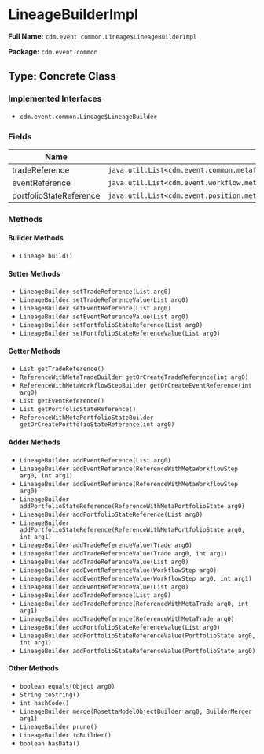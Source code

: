 # LineageBuilderImpl

**Full Name:** `cdm.event.common.Lineage$LineageBuilderImpl`

**Package:** `cdm.event.common`

## Type: Concrete Class

### Implemented Interfaces

- `cdm.event.common.Lineage$LineageBuilder`

### Fields

| Name | Type | Description |
|------|------|-------------|
| tradeReference | `java.util.List<cdm.event.common.metafields.ReferenceWithMetaTrade$ReferenceWithMetaTradeBuilder>` |  |
| eventReference | `java.util.List<cdm.event.workflow.metafields.ReferenceWithMetaWorkflowStep$ReferenceWithMetaWorkflowStepBuilder>` |  |
| portfolioStateReference | `java.util.List<cdm.event.position.metafields.ReferenceWithMetaPortfolioState$ReferenceWithMetaPortfolioStateBuilder>` |  |

### Methods

#### Builder Methods

- `Lineage build()`

#### Setter Methods

- `LineageBuilder setTradeReference(List arg0)`
- `LineageBuilder setTradeReferenceValue(List arg0)`
- `LineageBuilder setEventReference(List arg0)`
- `LineageBuilder setEventReferenceValue(List arg0)`
- `LineageBuilder setPortfolioStateReference(List arg0)`
- `LineageBuilder setPortfolioStateReferenceValue(List arg0)`

#### Getter Methods

- `List getTradeReference()`
- `ReferenceWithMetaTradeBuilder getOrCreateTradeReference(int arg0)`
- `ReferenceWithMetaWorkflowStepBuilder getOrCreateEventReference(int arg0)`
- `List getEventReference()`
- `List getPortfolioStateReference()`
- `ReferenceWithMetaPortfolioStateBuilder getOrCreatePortfolioStateReference(int arg0)`

#### Adder Methods

- `LineageBuilder addEventReference(List arg0)`
- `LineageBuilder addEventReference(ReferenceWithMetaWorkflowStep arg0, int arg1)`
- `LineageBuilder addEventReference(ReferenceWithMetaWorkflowStep arg0)`
- `LineageBuilder addPortfolioStateReference(ReferenceWithMetaPortfolioState arg0)`
- `LineageBuilder addPortfolioStateReference(List arg0)`
- `LineageBuilder addPortfolioStateReference(ReferenceWithMetaPortfolioState arg0, int arg1)`
- `LineageBuilder addTradeReferenceValue(Trade arg0)`
- `LineageBuilder addTradeReferenceValue(Trade arg0, int arg1)`
- `LineageBuilder addTradeReferenceValue(List arg0)`
- `LineageBuilder addEventReferenceValue(WorkflowStep arg0)`
- `LineageBuilder addEventReferenceValue(WorkflowStep arg0, int arg1)`
- `LineageBuilder addEventReferenceValue(List arg0)`
- `LineageBuilder addTradeReference(List arg0)`
- `LineageBuilder addTradeReference(ReferenceWithMetaTrade arg0, int arg1)`
- `LineageBuilder addTradeReference(ReferenceWithMetaTrade arg0)`
- `LineageBuilder addPortfolioStateReferenceValue(List arg0)`
- `LineageBuilder addPortfolioStateReferenceValue(PortfolioState arg0, int arg1)`
- `LineageBuilder addPortfolioStateReferenceValue(PortfolioState arg0)`

#### Other Methods

- `boolean equals(Object arg0)`
- `String toString()`
- `int hashCode()`
- `LineageBuilder merge(RosettaModelObjectBuilder arg0, BuilderMerger arg1)`
- `LineageBuilder prune()`
- `LineageBuilder toBuilder()`
- `boolean hasData()`

